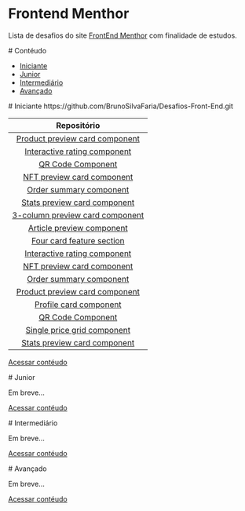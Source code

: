 
# Frontend Menthor

Lista de desafios do site [FrontEnd Menthor](https://www.frontendmentor.io/) com finalidade de estudos.


<a name="contéudo"> 
# Contéudo
</a>


- [Iniciante](#iniciante)
- [Junior](#junior)
- [Intermediário](#intermediário)
- [Avançado](#avançado)


<a name="iniciante"> 
# Iniciante 
</a>
https://github.com/BrunoSilvaFaria/Desafios-Front-End.git
<!-- https://github.com/BrunoSilvaFaria/Desafios-Front-End/tree/main/FrontEndMenthor/Newbie/ -->

|  Repositório   |
|:--------------:|
|[Product preview card component](https://github.com/BrunoSilvaFaria/Desafios-Front-End/tree/main/FrontEndMenthor/Newbie/product-preview-card-component) |
| [Interactive rating component](https://github.com/BrunoSilvaFaria/Desafios-Front-End/tree/main/FrontEndMenthor/Newbie/interactive-rating-component)|
| [QR Code Component](https://github.com/BrunoSilvaFaria/Desafios-Front-End/tree/main/FrontEndMenthor/Newbie/qr-code-component) |
| [NFT preview card component](https://github.com/BrunoSilvaFaria/Desafios-Front-End/tree/main/FrontEndMenthor/Newbie/nft-preview-card-component)|
| [Order summary component](https://github.com/BrunoSilvaFaria/Desafios-Front-End/tree/main/FrontEndMenthor/Newbie/order-summary-component-)  |
| [Stats preview card component](https://github.com/BrunoSilvaFaria/Desafios-Front-End/tree/main/FrontEndMenthor/Newbie/stats-preview-card-component)|
| [3-column preview card component](https://github.com/BrunoSilvaFaria/Desafios-Front-End/tree/main/FrontEndMenthor/Newbie/3-column-preview-card-component) |
| [Article preview component](https://github.com/BrunoSilvaFaria/Desafios-Front-End/tree/main/FrontEndMenthor/Newbie/article-preview-component-master)|
| [Four card feature section](https://github.com/BrunoSilvaFaria/Desafios-Front-End/tree/main/FrontEndMenthor/Newbie/four-card-feature-section-master)|
| [Interactive rating component](https://github.com/BrunoSilvaFaria/Desafios-Front-End/tree/main/FrontEndMenthor/Newbie/interactive-rating-component)|
| [NFT preview card component](https://github.com/BrunoSilvaFaria/Desafios-Front-End/tree/main/FrontEndMenthor/Newbie/nft-preview-card-component)|
| [Order summary component](https://github.com/BrunoSilvaFaria/Desafios-Front-End/tree/main/FrontEndMenthor/Newbie/order-summary-component-)  |
|[Product preview card component](https://github.com/BrunoSilvaFaria/Desafios-Front-End/tree/main/FrontEndMenthor/Newbie/product-preview-card-component) |
| [Profile card component](https://github.com/BrunoSilvaFaria/Desafios-Front-End/tree/main/FrontEndMenthor/Newbie/profile-card-component-) |
| [QR Code Component](https://github.com/BrunoSilvaFaria/Desafios-Front-End/tree/main/FrontEndMenthor/Newbie/qr-code-component) |
| [Single price grid component](https://github.com/BrunoSilvaFaria/Desafios-Front-End/tree/main/FrontEndMenthor/Newbie/single-price-component-master) |
| [Stats preview card component](https://github.com/BrunoSilvaFaria/Desafios-Front-End/tree/main/FrontEndMenthor/Newbie/stats-preview-card-component)|



[Acessar contéudo](#contéudo)

<a name="junior"> 
# Junior
</a>

Em breve...


[Acessar contéudo](#contéudo)

<a name="intermediário"> 
# Intermediário
</a>

Em breve...

[Acessar contéudo](#contéudo)

<a name="avançado"> 
# Avançado
</a>

Em breve...

[Acessar contéudo](#contéudo)
